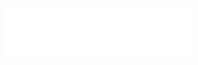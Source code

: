 <iframe id="previewpdf" src="amWiki/js/pdfjs/web/viewer.html?file=../../../../assets/004/001/001/Java工程师成神之路.pdf" width="100%" onload="this.height=innerHeight*0.65" scrolling="no" frameborder="0" />



<div class="panel-body">
    <a class="media" href="assets/004/001/001/Java工程师成神之路.pdf"></a>  
</div>

<script type="text/javascript">  
$(function() {  
    $('a.media').media({width:"100%", height:"960"});  
});
</script>
